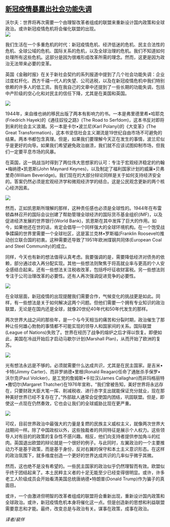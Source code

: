 <!--1594846379000-->
[新冠疫情暴露出社会功能失调](https://cn.ft.com/story/001088557?full=y)
------

<div></div><div class="story-lead">沃尔夫：世界将再次需要一个由理智改革者组成的联盟来重新设计国内政策和全球政治。或许新冠疫情危机将会催化联盟的出现。</div><div class=" story-image image"><img src="https://thumbor.ftacademy.cn/unsafe/1340x754/https://thumbor.ftacademy.cn/unsafe/picture/7/000097437_piclink.jpg"></div><div class="story-body"><div id="story-body-container"><p>我们生活在一个多重危机的时代：新冠疫情危机、经济低迷的危机、民主合法性的危机、全球公域的危机、国际关系的危机，以及全球治理的危机。我们不知道如何处理所有这些危机。这部分是因为很难形成改革所需的理念。然而，这更是因为政治无法带来必要的变革。</p><p>英国《金融时报》在关于新社会契约的系列报道中提到了几个社会功能失调：企业过度杠杆化、西方千禧一代人的失望、公司逃税，以及在新冠疫情危机中我们特别依赖的许多人的低工资。我在我自己的文章中还提到了一些长期的功能失调，包括中产阶级的空心化和对民主的信任下降，尤其是在美国和英国。</p><div class="pic"><img src="https://thumbor.ftacademy.cn/unsafe/picture/8/000097438_piclink.jpg"></div><p>1944年，来自维也纳的移民出版了两本有影响力的书。一本是弗里德里希•哈耶克(Friedrich Hayek)的《通往奴役之路》(The Road to Serfdom)，这本书反对即将到来的社会主义浪潮。另一本是卡尔•波兰尼(Karl Polanyi)的《大变革》(The Great Transformation)，这本书坚信社会主义潮流是19世纪自由市场不可避免的结果。两本书都包含真理。但是，如果我们要理解今天正在发生的事情，波兰尼似乎是更好的向导。如果我们希望避免政治崩溃，我们就不应该试图抑制市场，但我们一定要平息市场的风暴。</p><p>在英国，这一挑战当时得到了两位伟大思想家的认可：专注于宏观经济稳定的约翰•梅纳德•凯恩斯(John Maynard Keynes)，以及制定了福利国家计划的威廉•贝弗里奇(William Beveridge)。我们现在的大部分辩论同样是关于如何支持经济安全的。答案仍然必须是宏观经济学和微观经济学的结合。这是公民观念更新的两个核心经济因素。</p><div class="pic"><img src="https://thumbor.ftacademy.cn/unsafe/picture/9/000097439_piclink.jpg"></div><div  data-o-ads-name="mpu-middle1" class="o-ads in-article-advert" data-o-ads-formats-default="false"  data-o-ads-formats-small="FtcMobileMpu"  data-o-ads-formats-medium="FtcMpu" data-o-ads-formats-large="FtcMpu" data-o-ads-formats-extra="FtcMpu" data-o-ads-targeting="cnpos=middle1;" data-cy='[{"devices":["PC","iPhoneWeb","AndroidWeb","iPhoneApp","AndroidApp"],"pattern":"MPU","position":"Middle1","container":"mpuInStory"}]'></div><p>然而，正如凯恩斯所理解的那样，这种责任感也必须是全球性的。1944年在布雷顿森林召开的国际会议创建了帮助管理全球经济的国际货币基金组织(IMF)，以及促进经济发展的世界银行(World Bank)，凯恩斯在其中发挥了巨大的作用。如今，如果他还在世的话，肯定会倡导一个同样强大的全球环境机构。在一个饱受战争蹂躏的世界里需要一个全球社区，这是富兰克林•罗斯福(Franklin Roosevelt)推动创立联合国的初衷。这种需要还导致了1951年欧洲煤钢共同体(European Coal and Steel Community)的成立。</p><p>同样，今天也有新的想法值得认真考虑。我要强调的是，需要降低经济对债务的依赖，部分通过收入再分配实现。其他一些想法则聚焦于将高就业率与更高的个人安全感结合起来。还有一些想法关注税收改革，包括呼吁征收财富税。另一些想法则专注于公司治理改革的必要性。还有人再次强调促进竞争的必要性。</p><div class="pic"><img src="https://thumbor.ftacademy.cn/unsafe/picture/0/000097440_piclink.jpg"></div><p>在全球层面，新冠疫情的出现提醒我们需要合作，气候变化的挑战更是如此。同样，有一些想法是关于如何解决这两个问题。但他们需要一个拥有专业知识的政治联盟，无论是在国内还是全球，就像20世纪40年代和50年代发生的那样。</p><p>两次世界大战之间的那些年，是一个与今天相当的痛苦和分裂时期，政治催生了那种让任何雄心勃勃的事情都不可能实现的领导人和国家间的关系。国际联盟(League of Nations)失败了。世界在经历了战争的熔炉之后才得以恢复。即便如此，美国在冷战开始后才启动马歇尔计划(Marshall Plan)，从而开始了欧洲的复苏。</p><div class="pic"><img src="https://thumbor.ftacademy.cn/unsafe/picture/1/000097441_piclink.jpg"></div><p>光有想法永远是不够的。必须就需要什么达成共识，尤其是在民主国家。是吉米•卡特(Jimmy Carter)、而非罗纳德•里根(Ronald Reagan)任命了通胀杀手保罗•沃尔克(Paul Volcker)，是工党的詹姆斯•卡拉汉(James Callaghan)而非玛格丽特•撒切尔(Margaret Thatcher)在1976年宣称，“我们曾被告知，美好世界将永远存在，只要财政大臣大笔一挥、削减税收、进行赤字支出就能保证充分就业，现在那种美好世界已经不复存在了。”外部敌人通常会促使国内团结，巩固联盟。但是，即使这一点现在仍然奏效，它也会让我们的全球威胁比现在更严重。</p><div class="pic"><img src="https://thumbor.ftacademy.cn/unsafe/picture/2/000097442_piclink.jpg"></div><p>可叹，目前世界政治中最强大的力量是复燃的民族主义威权主义，就像两次世界大战期间一样。除了中国政权以外，这些独裁者的共同特征是展示个人权力。这些领导人对有目的的政策的复杂性不感兴趣。相反，他们向支持者提供参加角斗的红肉。英国退出欧盟的辩论就是一个很好的例子。与此同时，左翼政治的一个主要推动力不是基于政策，而是基于身份，反对右翼的保守和本土主义意识形态。在这样的政治氛围下，就多维度创造一个更好的世界达成共识的几率似乎微乎其微。</p><div data-o-ads-name="mpu-middle2" class="o-ads in-article-advert" data-o-ads-formats-default="false"  data-o-ads-formats-small="FtcMobileMpu"  data-o-ads-formats-medium="false" data-o-ads-formats-large="false" data-o-ads-formats-extra="false" data-o-ads-targeting="cnpos=middle2;" data-cy='[{"devices":["iPhoneWeb","AndroidWeb","iPhoneApp","AndroidApp"],"pattern":"MPU","position":"Middle2","container":"mpuInStory"}]'></div><p>然而，这也绝不是没有希望的。一些民主国家的政治似乎仍然理智而有效。欧盟似乎终于团结起来了。本土民粹主义者的十足无能至少已经变得很明显。或许，许多老工人阶级成员会开始看清美国总统唐纳德•特朗普(Donald Trump)作为骗子的真面目。</p><p>或许，一个由激进但明智的改革者组成的联盟将会重新出现，重新设计国内政策和全球政治。或许，新冠疫情危机本身将催化这一点。但是创造新的思想和利益联盟需要意志和才能。最终，改变总是与政治有关。谋事在政策，成事在政治。</p><p><i>译者/裴伴</i></p></div><div class="clearfloat"></div></div>
